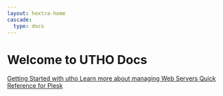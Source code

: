 ```yaml
---
layout: hextra-home
cascade:
  type: docs
---
```

<div class="hx-w-full hx-bg-primary-700/5 hx-p-6 hx-rounded-md hx-text-current">
  <h1 class="hx-font-extrabold hx-text-4xl">Welcome to UTHO Docs</h1>
  <div class="hx-flex hx-mt-8">
    <a href="getting_started" class="hx-bg-primary-600 hx-text-white hx-font-bold hx-p-2 hx-px-4 hx-mr-2 hx-rounded hx-text-current">
      Getting Started with utho
    </a>
    <a href="web-servers" class="hx-bg-primary-600 hx-text-white hx-font-bold hx-p-2 hx-px-4 hx-mr-2 hx-rounded">
      Learn more about managing Web Servers
    </a>
    <a href="plesk" class="hx-bg-primary-600 hx-text-white hx-font-bold hx-p-2 hx-px-4 hx-mr-2 hx-rounded">
      Quick Reference for Plesk
    </a>
  </div>
</div>